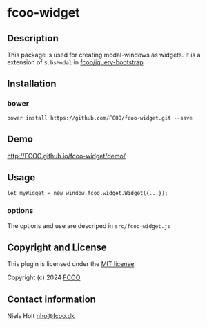 # fcoo-widget
>


## Description
This package is used for creating modal-windows as widgets.
It is a extension of `$.bsModal` in [fcoo/jquery-bootstrap](https://github.com/FCOO/jquery-bootstrap)

## Installation
### bower
`bower install https://github.com/FCOO/fcoo-widget.git --save`

## Demo
http://FCOO.github.io/fcoo-widget/demo/ 

## Usage

```let myWidget = new window.fcoo.widget.Widget({...});```


### options

The options and use are descriped in `src/fcoo-widget.js`

<!--
### Methods

    .methods1( arg1, arg2,...): Do something
    .methods2( arg1, arg2,...): Do something else
-->


## Copyright and License
This plugin is licensed under the [MIT license](https://github.com/FCOO/fcoo-widget/LICENSE).

Copyright (c) 2024 [FCOO](https://github.com/FCOO)

## Contact information

Niels Holt nho@fcoo.dk

